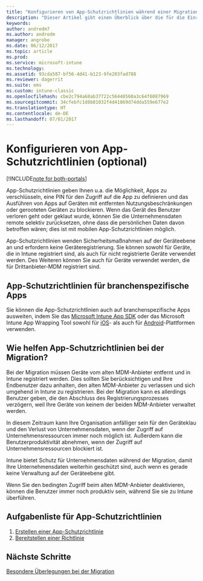 ```yaml
---
title: "Konfigurieren von App-Schutzrichtlinien während einer Migration von Intune"
description: "Dieser Artikel gibt einen Überblick über die für die Einrichtung der App-Schutzrichtlinien notwendigen Schritte während einer Migration von Intune."
keywords: 
author: andredm7
ms.author: andredm
manager: angrobe
ms.date: 06/12/2017
ms.topic: article
ms.prod: 
ms.service: microsoft-intune
ms.technology: 
ms.assetid: 93cda587-bf56-4d41-b123-9fe203fad788
ms.reviewer: dagerrit
ms.suite: ems
ms.custom: intune-classic
ms.openlocfilehash: cbe2c794a68ab37722c56448560a3c64f6087969
ms.sourcegitcommit: 34cfebfc1d8b81032f4d41869d74dda559e677e2
ms.translationtype: HT
ms.contentlocale: de-DE
ms.lasthandoff: 07/01/2017
---
```

# <a name="configure-app-protection-policies-optional"></a>Konfigurieren von App-Schutzrichtlinien (optional)

[!INCLUDE[note for both-portals](./includes/note-for-both-portals.md)]

App-Schutzrichtlinien geben Ihnen u.a. die Möglichkeit, Apps zu verschlüsseln, eine PIN für den Zugriff auf die App zu definieren und das Ausführen von Apps auf Geräten mit entfernten Nutzungsbeschränkungen oder gerooteten Geräten zu blockieren. Wenn das Gerät des Benutzer verloren geht oder geklaut wurde, können Sie die Unternehmensdaten remote selektiv zurücksetzen, ohne dass die persönlichen Daten davon betroffen wären; dies ist mit mobilen App-Schutzrichtlinien möglich.

App-Schutzrichtlinien wenden Sicherheitsmaßnahmen auf der Geräteebene an und erfordern keine Geräteregistrierung. Sie können sowohl für Geräte, die in Intune registriert sind, als auch für nicht registrierte Geräte verwendet werden. Des Weiteren können Sie auch für Geräte verwendet werden, die für Drittanbieter-MDM registriert sind.

## <a name="app-protection-policies-with-lob-apps"></a>App-Schutzrichtlinien für branchenspezifische Apps

Sie können die App-Schutzrichtlinien auch auf branchenspezifische Apps ausweiten, indem Sie das [Microsoft Intune App SDK](/intune-classic/deploy-use/use-the-sdk-to-enable-apps-for-mobile-application-management) oder das Microsoft Intune App Wrapping Tool sowohl für [iOS](https://www.microsoft.com/download/details.aspx?id=45218&751be11f-ede8-5a0c-058c-2ee190a24fa6=True)- als auch für [Android](https://www.microsoft.com/download/details.aspx?id=47267)-Plattformen verwenden.

## <a name="how-do-app-protection-policies-help-during-migration"></a>Wie helfen App-Schutzrichtlinien bei der Migration?

Bei der Migration müssen Geräte vom alten MDM-Anbieter entfernt und in Intune registriert werden. Dies sollten Sie berücksichtigen und Ihre Endbenutzer dazu anhalten, den alten MDM-Anbieter zu verlassen und sich umgehend in Intune zu registrieren. Bei der Migration kann es allerdings Benutzer geben, die den Abschluss des Registrierungsprozesses verzögern, weil Ihre Geräte von keinem der beiden MDM-Anbieter verwaltet werden.

In diesem Zeitraum kann Ihre Organisation anfälliger sein für den Geräteklau und den Verlust von Unternehmensdaten, wenn der Zugriff auf Unternehmensressourcen immer noch möglich ist. Außerdem kann die Benutzerproduktivität abnehmen, wenn der Zugriff auf Unternehmensressourcen blockiert ist.

Intune bietet Schutz für Unternehmensdaten während der Migration, damit Ihre Unternehmensdaten weiterhin geschützt sind, auch wenn es gerade keine Verwaltung auf der Geräteebene gibt.

Wenn Sie den bedingten Zugriff beim alten MDM-Anbieter deaktivieren, können die Benutzer immer noch produktiv sein, während Sie sie zu Intune überführen.

## <a name="task-list-for-app-protection-policies"></a>Aufgabenliste für App-Schutzrichtlinien

1. [Erstellen einer App-Schutzrichtlinie](/intune/app-protection-policies#create-an-app-protection-policy)
2. [Bereitstellen einer Richtlinie](/intune/app-protection-policies#deploy-a-policy-to-users)


## <a name="next-steps"></a>Nächste Schritte 

[Besondere Überlegungen bei der Migration](migration-guide-considerations.md)
